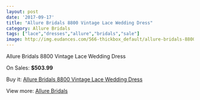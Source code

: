 ```yaml
---
layout: post
date: '2017-09-17'
title: "Allure Bridals 8800 Vintage Lace Wedding Dress"
category: Allure Bridals
tags: ["lace","dresses","allure","bridals","sale"]
image: http://img.eudances.com/566-thickbox_default/allure-bridals-8800-vintage-lace-wedding-dress.jpg
---
```

Allure Bridals 8800 Vintage Lace Wedding Dress

On Sales: **$503.99**
<a href="https://www.eudances.com/en/allure-bridals/178-allure-bridals-8800-vintage-lace-wedding-dress.html"><amp-img layout="responsive" width="600" height="600" src="//img.eudances.com/566-thickbox_default/allure-bridals-8800-vintage-lace-wedding-dress.jpg" alt="Allure Bridals 8800 Vintage Lace Wedding Dress 0" /></a>
<a href="https://www.eudances.com/en/allure-bridals/178-allure-bridals-8800-vintage-lace-wedding-dress.html"><amp-img layout="responsive" width="600" height="600" src="//img.eudances.com/569-thickbox_default/allure-bridals-8800-vintage-lace-wedding-dress.jpg" alt="Allure Bridals 8800 Vintage Lace Wedding Dress 1" /></a>
<a href="https://www.eudances.com/en/allure-bridals/178-allure-bridals-8800-vintage-lace-wedding-dress.html"><amp-img layout="responsive" width="600" height="600" src="//img.eudances.com/568-thickbox_default/allure-bridals-8800-vintage-lace-wedding-dress.jpg" alt="Allure Bridals 8800 Vintage Lace Wedding Dress 2" /></a>
<a href="https://www.eudances.com/en/allure-bridals/178-allure-bridals-8800-vintage-lace-wedding-dress.html"><amp-img layout="responsive" width="600" height="600" src="//img.eudances.com/567-thickbox_default/allure-bridals-8800-vintage-lace-wedding-dress.jpg" alt="Allure Bridals 8800 Vintage Lace Wedding Dress 3" /></a>

Buy it: [Allure Bridals 8800 Vintage Lace Wedding Dress](https://www.eudances.com/en/allure-bridals/178-allure-bridals-8800-vintage-lace-wedding-dress.html "Allure Bridals 8800 Vintage Lace Wedding Dress")

View more: [Allure Bridals](https://www.eudances.com/en/2-allure-bridals "Allure Bridals")